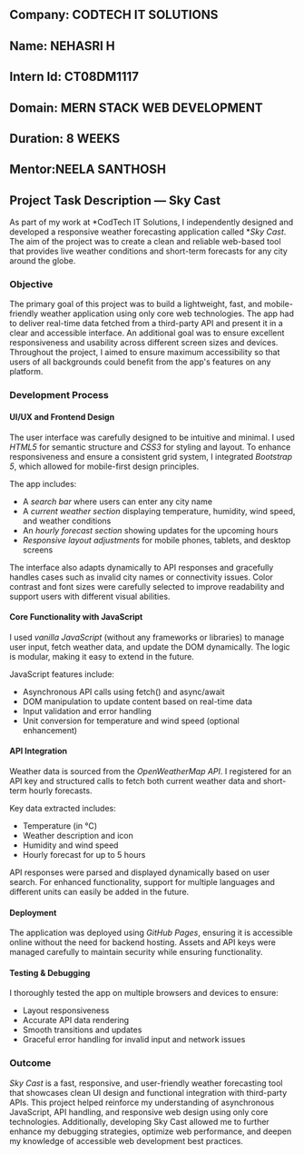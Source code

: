 ## Company: CODTECH IT SOLUTIONS
##  Name: NEHASRI H
##  Intern Id: CT08DM1117
##  Domain: MERN STACK WEB DEVELOPMENT
##  Duration: 8 WEEKS
##  Mentor:NEELA SANTHOSH

##  Project Task Description — Sky Cast

As part of my work at *CodTech IT Solutions, I independently designed and developed a responsive weather forecasting application called **Sky Cast*. The aim of the project was to create a clean and reliable web-based tool that provides live weather conditions and short-term forecasts for any city around the globe.

###  Objective  
The primary goal of this project was to build a lightweight, fast, and mobile-friendly weather application using only core web technologies. The app had to deliver real-time data fetched from a third-party API and present it in a clear and accessible interface. An additional goal was to ensure excellent responsiveness and usability across different screen sizes and devices. Throughout the project, I aimed to ensure maximum accessibility so that users of all backgrounds could benefit from the app's features on any platform.

###  Development Process  

#### UI/UX and Frontend Design  
The user interface was carefully designed to be intuitive and minimal. I used *HTML5* for semantic structure and *CSS3* for styling and layout. To enhance responsiveness and ensure a consistent grid system, I integrated *Bootstrap 5*, which allowed for mobile-first design principles.

The app includes:
- A *search bar* where users can enter any city name  
- A *current weather section* displaying temperature, humidity, wind speed, and weather conditions  
- An *hourly forecast section* showing updates for the upcoming hours  
- *Responsive layout adjustments* for mobile phones, tablets, and desktop screens  

The interface also adapts dynamically to API responses and gracefully handles cases such as invalid city names or connectivity issues. Color contrast and font sizes were carefully selected to improve readability and support users with different visual abilities.

#### Core Functionality with JavaScript  
I used *vanilla JavaScript* (without any frameworks or libraries) to manage user input, fetch weather data, and update the DOM dynamically. The logic is modular, making it easy to extend in the future.

JavaScript features include:
- Asynchronous API calls using fetch() and async/await  
- DOM manipulation to update content based on real-time data  
- Input validation and error handling  
- Unit conversion for temperature and wind speed (optional enhancement)

#### API Integration  
Weather data is sourced from the *OpenWeatherMap API*. I registered for an API key and structured calls to fetch both current weather data and short-term hourly forecasts.

Key data extracted includes:
- Temperature (in °C)  
- Weather description and icon  
- Humidity and wind speed  
- Hourly forecast for up to 5 hours  

API responses were parsed and displayed dynamically based on user search. For enhanced functionality, support for multiple languages and different units can easily be added in the future.

#### Deployment  
The application was deployed using *GitHub Pages*, ensuring it is accessible online without the need for backend hosting. Assets and API keys were managed carefully to maintain security while ensuring functionality.

#### Testing & Debugging  
I thoroughly tested the app on multiple browsers and devices to ensure:
- Layout responsiveness  
- Accurate API data rendering  
- Smooth transitions and updates  
- Graceful error handling for invalid input and network issues  

### Outcome  
*Sky Cast* is a fast, responsive, and user-friendly weather forecasting tool that showcases clean UI design and functional integration with third-party APIs. This project helped reinforce my understanding of asynchronous JavaScript, API handling, and responsive web design using only core technologies. Additionally, developing Sky Cast allowed me to further enhance my debugging strategies, optimize web performance, and deepen my knowledge of accessible web development best practices.


